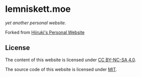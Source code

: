 # lemniskett.moe

_yet another personal website._

Forked from [Hiiruki's Personal Website](https://github.com/hiiruki/hiiruki.dev)

## License

The content of this website is licensed under [CC BY-NC-SA 4.0](https://creativecommons.org/licenses/by-nc-sa/4.0/).

The source code of this website is licensed under [MIT](/LICENSE).
